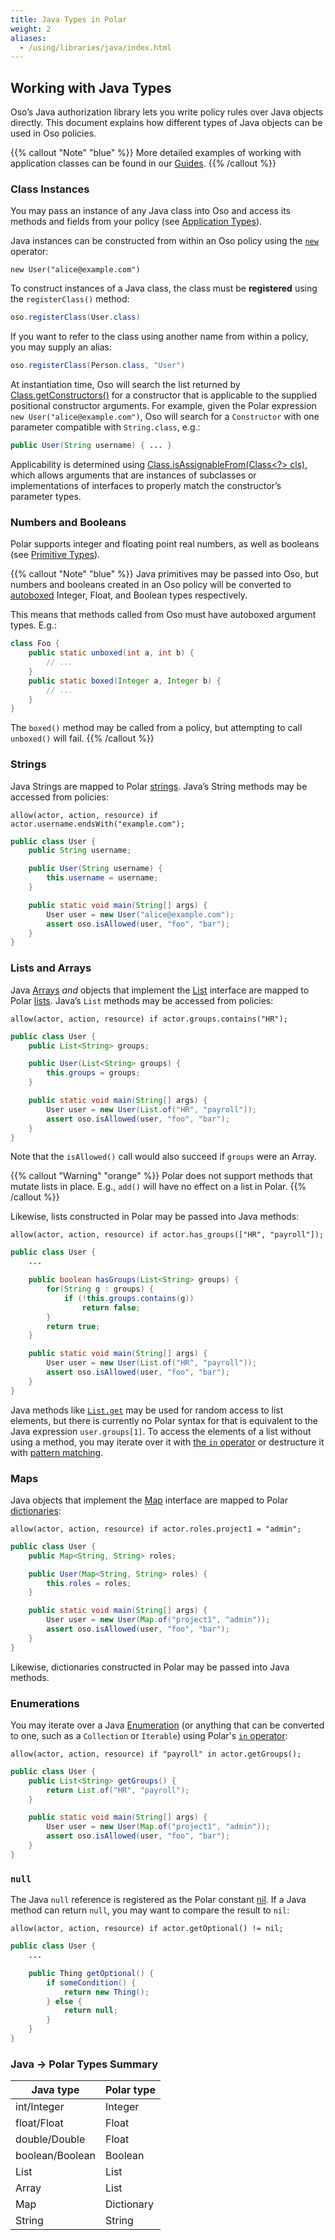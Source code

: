 ```yaml
---
title: Java Types in Polar
weight: 2
aliases:
  - /using/libraries/java/index.html
---
```


## Working with Java Types

Oso’s Java authorization library lets you write policy rules over Java objects
directly. This document explains how different types of Java objects can be
used in Oso policies.

{{% callout "Note" "blue" %}}
More detailed examples of working with application classes can be found in our
[Guides](guides).
{{% /callout %}}

### Class Instances

You may pass an instance of any Java class into Oso and access its methods and
fields from your policy (see [Application
Types](getting-started/policies#application-types)).

Java instances can be constructed from within an Oso policy using the
[`new`](polar-syntax#new) operator:

```polar
new User("alice@example.com")
```

To construct instances of a Java class, the class must be **registered** using
the `registerClass()` method:

```java
oso.registerClass(User.class)
```

If you want to refer to the class using another name from within a policy, you
may supply an alias:

```java
oso.registerClass(Person.class, "User")
```

At instantiation time, Oso will search the list returned by
[Class.getConstructors()](<https://docs.oracle.com/javase/10/docs/api/java/lang/Class.html#getConstructors()>)
for a constructor that is applicable to the supplied positional constructor
arguments. For example, given the Polar expression `new User("alice@example.com")`, Oso will search for a `Constructor` with one
parameter compatible with `String.class`, e.g.:

```java
public User(String username) { ... }
```

Applicability is determined using [Class.isAssignableFrom(Class<?>
cls)](<https://docs.oracle.com/javase/10/docs/api/java/lang/Class.html#isAssignableFrom(java.lang.Class)>),
which allows arguments that are instances of subclasses or implementations of
interfaces to properly match the constructor’s parameter types.

### Numbers and Booleans

Polar supports integer and floating point real numbers, as well as booleans
(see [Primitive Types](polar-syntax#primitive-types)).

{{% callout "Note" "blue" %}}
Java primitives may be passed into Oso, but numbers and booleans created in
an Oso policy will be converted to
[autoboxed](https://docs.oracle.com/javase/tutorial/java/data/autoboxing.html)
Integer, Float, and Boolean types respectively.

This means that methods called from Oso must have autoboxed argument types.
E.g.:

```java
class Foo {
    public static unboxed(int a, int b) {
        // ...
    }
    public static boxed(Integer a, Integer b) {
        // ...
    }
}
```

The `boxed()` method may be called from a policy, but attempting to call
`unboxed()` will fail.
{{% /callout %}}

### Strings

Java Strings are mapped to Polar [strings](polar-syntax#strings). Java’s String
methods may be accessed from policies:

```polar
allow(actor, action, resource) if actor.username.endsWith("example.com");
```

```java
public class User {
    public String username;

    public User(String username) {
        this.username = username;
    }

    public static void main(String[] args) {
        User user = new User("alice@example.com");
        assert oso.isAllowed(user, "foo", "bar");
    }
}
```

### Lists and Arrays

Java
[Arrays](https://docs.oracle.com/javase/tutorial/java/nutsandbolts/arrays.html)
_and_ objects that implement the
[List](https://docs.oracle.com/javase/10/docs/api/java/util/List.html)
interface are mapped to Polar [lists](polar-syntax#lists). Java’s `List`
methods may be accessed from policies:

```polar
allow(actor, action, resource) if actor.groups.contains("HR");
```

```java
public class User {
    public List<String> groups;

    public User(List<String> groups) {
        this.groups = groups;
    }

    public static void main(String[] args) {
        User user = new User(List.of("HR", "payroll"));
        assert oso.isAllowed(user, "foo", "bar");
    }
}
```

Note that the `isAllowed()` call would also succeed if `groups` were an Array.

{{% callout "Warning" "orange" %}}
Polar does not support methods that mutate lists in place. E.g., `add()` will
have no effect on a list in Polar.
{{% /callout %}}

Likewise, lists constructed in Polar may be passed into Java methods:

```polar
allow(actor, action, resource) if actor.has_groups(["HR", "payroll"]);
```

```java
public class User {
    ...

    public boolean hasGroups(List<String> groups) {
        for(String g : groups) {
            if (!this.groups.contains(g))
                return false;
        }
        return true;
    }

    public static void main(String[] args) {
        User user = new User(List.of("HR", "payroll"));
        assert oso.isAllowed(user, "foo", "bar");
    }
}
```

Java methods like
[`List.get`](<https://docs.oracle.com/javase/10/docs/api/java/util/List.html#get(int)>)
may be used for random access to list elements, but there is currently no Polar
syntax for that is equivalent to the Java expression `user.groups[1]`. To
access the elements of a list without using a method, you may iterate over it
with [the `in` operator](polar-syntax#in-list-membership) or destructure it
with [pattern matching](polar-syntax#patterns-and-matching).

### Maps

Java objects that implement the
[Map](https://docs.oracle.com/javase/10/docs/api/java/util/Map.html) interface
are mapped to Polar [dictionaries](polar-syntax#dictionaries):

```polar
allow(actor, action, resource) if actor.roles.project1 = "admin";
```

```java
public class User {
    public Map<String, String> roles;

    public User(Map<String, String> roles) {
        this.roles = roles;
    }

    public static void main(String[] args) {
        User user = new User(Map.of("project1", "admin"));
        assert oso.isAllowed(user, "foo", "bar");
    }
}
```

Likewise, dictionaries constructed in Polar may be passed into Java methods.

### Enumerations

You may iterate over a Java
[Enumeration](https://docs.oracle.com/javase/10/docs/api/java/util/Enumeration.html)
(or anything that can be converted to one, such as a `Collection` or
`Iterable`) using Polar's [`in` operator](polar-syntax#in-list-membership):

```polar
allow(actor, action, resource) if "payroll" in actor.getGroups();
```

```java
public class User {
    public List<String> getGroups() {
        return List.of("HR", "payroll");
    }

    public static void main(String[] args) {
        User user = new User(Map.of("project1", "admin"));
        assert oso.isAllowed(user, "foo", "bar");
    }
}
```

### `null`

The Java `null` reference is registered as the Polar constant
[nil](reference/polar/polar-syntax#nil). If a Java method can return
`null`, you may want to compare the result to `nil`:

```polar
allow(actor, action, resource) if actor.getOptional() != nil;
```

```java
public class User {
    ...

    public Thing getOptional() {
        if someCondition() {
            return new Thing();
        } else {
            return null;
        }
    }
}
```

### Java → Polar Types Summary

| Java type       | Polar type |
| --------------- | ---------- |
| int/Integer     | Integer    |
| float/Float     | Float      |
| double/Double   | Float      |
| boolean/Boolean | Boolean    |
| List            | List       |
| Array           | List       |
| Map             | Dictionary |
| String          | String     |
